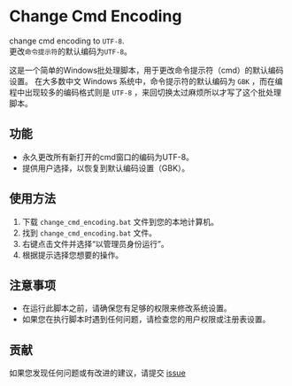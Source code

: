 # Change Cmd Encoding
change cmd encoding to `UTF-8`.<br>
更改`命令提示符`的默认编码为`UTF-8`。<br>

这是一个简单的Windows批处理脚本，用于更改命令提示符（cmd）的默认编码设置。
在大多数中文 Windows 系统中，命令提示符的默认编码为 `GBK` ，而在编程中出现较多的编码格式则是 `UTF-8` ，来回切换太过麻烦所以才写了这个批处理脚本。
## 功能

- 永久更改所有新打开的cmd窗口的编码为UTF-8。
- 提供用户选择，以恢复到默认编码设置（GBK）。

## 使用方法

1. 下载 `change_cmd_encoding.bat` 文件到您的本地计算机。
2. 找到 `change_cmd_encoding.bat` 文件。
3. 右键点击文件并选择“以管理员身份运行”。
4. 根据提示选择您想要的操作。

## 注意事项

- 在运行此脚本之前，请确保您有足够的权限来修改系统设置。
- 如果您在执行脚本时遇到任何问题，请检查您的用户权限或注册表设置。

## 贡献

如果您发现任何问题或有改进的建议，请提交 [issue](https://github.com/321930869/change_cmd_encoding/issues) 
